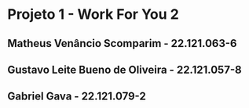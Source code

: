 # Projeto 1 - Work For You 2

## Matheus Venâncio Scomparim - 22.121.063-6
## Gustavo Leite Bueno de Oliveira - 22.121.057-8
## Gabriel Gava - 22.121.079-2

